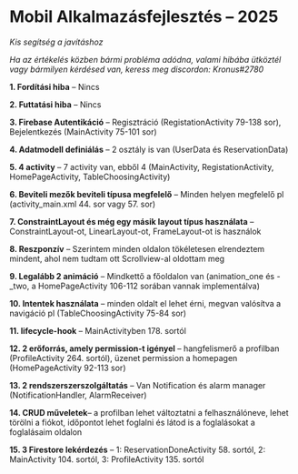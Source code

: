 # Mobil Alkalmazásfejlesztés – 2025

*Kis segítség a javításhoz*

*Ha az értékelés közben bármi probléma adódna, valami hibába ütköztél vagy bármilyen kérdésed van, keress meg discordon: Kronus#2780*

**1. Fordítási hiba** – Nincs

**2. Futtatási hiba** – Nincs

**3. Firebase Autentikáció** – Regisztráció (RegistationActivity 79-138 sor), Bejelentkezés (MainActivity 75-101 sor)

**4. Adatmodell definiálás** – 2 osztály is van (UserData és ReservationData)

**5. 4 activity** – 7 activity van, ebből 4 (MainActivity, RegistationActivity, HomePageActivity, TableChoosingActivity)

**6. Beviteli mezők beviteli típusa megfelelő** – Minden helyen megfelelő pl (activity_main.xml 44. sor vagy 57. sor)

**7. ConstraintLayout és még egy másik layout típus használata** – ConstraintLayout-ot, LinearLayout-ot, FrameLayout-ot is használok

**8. Reszponzív** – Szerintem minden oldalon tökéletesen elrendeztem mindent, ahol nem tudtam ott Scrollview-al oldottam meg

**9. Legalább 2 animáció** – Mindkettő a főoldalon van (animation_one és -_two, a HomePageActivity 106-112 sorában vannak implementálva)

**10. Intentek használata** – minden oldalt el lehet érni, megvan valósítva a navigáció pl (TableChoosingActivity 75-84 sor)

**11. lifecycle-hook** – MainActivityben 178. sortól

**12.  2 erőforrás, amely permission-t igényel** – hangfelismerő a profilban (ProfileActivity 264. sortól), üzenet permission a homepagen (HomePageActivity 92-113 sor)

**13. 2 rendszerszerszolgáltatás** – Van Notification és alarm manager (NotificationHandler, AlarmReceiver)

**14. CRUD műveletek**– a profilban lehet változtatni a felhasználóneve, lehet törölni a fiókot, időpontot lehet foglalni és látod is a foglalásokat a foglalásaim oldalon

**15. 3 Firestore lekérdezés** – 1: ReservationDoneActivity 58. sortól, 2: MainActivity 104. sortól, 3: ProfileActivity 135. sortól
